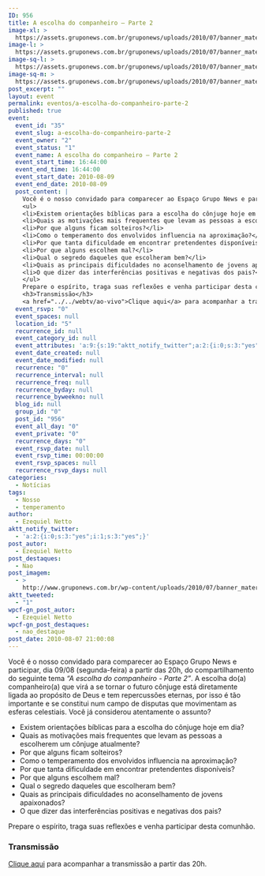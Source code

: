 ```yaml
---
ID: 956
title: A escolha do companheiro – Parte 2
image-xl: >
  https://assets.gruponews.com.br/gruponews/uploads/2010/07/banner_materia-escolha.jpg
image-l: >
  https://assets.gruponews.com.br/gruponews/uploads/2010/07/banner_materia-escolha.jpg
image-sq-l: >
  https://assets.gruponews.com.br/gruponews/uploads/2010/07/banner_materia-escolha.jpg
image-sq-m: >
  https://assets.gruponews.com.br/gruponews/uploads/2010/07/banner_materia-escolha-720x307.jpg
post_excerpt: ""
layout: event
permalink: eventos/a-escolha-do-companheiro-parte-2
published: true
event:
  event_id: "35"
  event_slug: a-escolha-do-companheiro-parte-2
  event_owner: "2"
  event_status: "1"
  event_name: A escolha do companheiro – Parte 2
  event_start_time: 16:44:00
  event_end_time: 16:44:00
  event_start_date: 2010-08-09
  event_end_date: 2010-08-09
  post_content: |
    Você é o nosso convidado para comparecer ao Espaço Grupo News e participar, dia 09/08 (segunda-feira) a partir das 20h, do compartilhamento do seguinte tema <em>“A escolha do companheiro - Parte 2”</em>. A escolha do(a) companheiro(a) que virá a se tornar o futuro cônjuge está diretamente ligada ao propósito de Deus e tem repercussões eternas, por isso é tão importante e se constitui num campo de disputas que movimentam as esferas celestiais. Você já considerou atentamente o assunto?
    <ul>
    <li>Existem orientações bíblicas para a escolha do cônjuge hoje em dia?</li>
    <li>Quais as motivações mais frequentes que levam as pessoas a escolherem um cônjuge atualmente?</li>
    <li>Por que alguns ficam solteiros?</li>
    <li>Como o temperamento dos envolvidos influencia na aproximação?</li>
    <li>Por que tanta dificuldade em encontrar pretendentes disponíveis?</li>
    <li>Por que alguns escolhem mal?</li>
    <li>Qual o segredo daqueles que escolheram bem?</li>
    <li>Quais as principais dificuldades no aconselhamento de jovens apaixonados?</li>
    <li>O que dizer das interferências positivas e negativas dos pais?</li>
    </ul>
    Prepare o espírito, traga suas reflexões e venha participar desta comunhão.
    <h3>Transmissão</h3>
    <a href="../../webtv/ao-vivo">Clique aqui</a> para acompanhar a transmissão a partir das 20h.
  event_rsvp: "0"
  event_spaces: null
  location_id: "5"
  recurrence_id: null
  event_category_id: null
  event_attributes: 'a:9:{s:19:"aktt_notify_twitter";a:2:{i:0;s:3:"yes";i:1;s:3:"yes";}s:10:"post_autor";s:14:"Ezequiel Netto";s:14:"post_destaques";s:3:"Nao";s:11:"post_imagem";s:86:"http://www.gruponews.com.br/wp-content/uploads/2010/07/banner_materia-escolha.jpg";s:12:"aktt_tweeted";s:1:"1";s:18:"wpcf-gn_post_autor";s:14:"Ezequiel Netto";s:27:"wpcf-gn_post_imagem_credito";s:0:"";s:22:"wpcf-gn_post_destaques";s:12:"nao_destaque";s:19:"wpcf-invalid-fields";s:2040:"a:3:{s:63:"wpcf-textfield-gn_post_autor-2a08c4a6a0cde6462debc9630aff992f-1";a:10:{s:5:"#type";s:9:"textfield";s:3:"#id";s:63:"wpcf-textfield-gn_post_autor-2a08c4a6a0cde6462debc9630aff992f-1";s:6:"#title";s:13:"Nome do Autor";s:12:"#description";s:0:"";s:5:"#name";s:19:"wpcf[gn_post_autor]";s:6:"#value";s:14:"Ezequiel Netto";s:7:"wpcf-id";s:13:"gn_post_autor";s:9:"wpcf-slug";s:13:"gn_post_autor";s:9:"wpcf-type";s:9:"textfield";s:9:"#validate";a:1:{s:8:"required";a:3:{s:6:"active";s:1:"1";s:5:"value";s:4:"true";s:7:"message";s:23:"Coloque o nome do autor";}}}s:72:"wpcf-textfield-gn_post_imagem_credito-793a08de743386d3461d45f05d0d14a9-1";a:9:{s:5:"#type";s:9:"textfield";s:3:"#id";s:72:"wpcf-textfield-gn_post_imagem_credito-793a08de743386d3461d45f05d0d14a9-1";s:6:"#title";s:18:"Crédito da imagem";s:12:"#description";s:0:"";s:5:"#name";s:28:"wpcf[gn_post_imagem_credito]";s:6:"#value";s:0:"";s:7:"wpcf-id";s:22:"gn_post_imagem_credito";s:9:"wpcf-slug";s:22:"gn_post_imagem_credito";s:9:"wpcf-type";s:9:"textfield";}s:63:"wpcf-radio-gn_post_destaques-eec23b76fd01b8f7f60291e6ca51ee41-1";a:12:{s:5:"#type";s:6:"radios";s:3:"#id";s:63:"wpcf-radio-gn_post_destaques-eec23b76fd01b8f7f60291e6ca51ee41-1";s:6:"#title";s:28:"Opções de Destaque na Home";s:12:"#description";s:0:"";s:5:"#name";s:23:"wpcf[gn_post_destaques]";s:6:"#value";s:12:"nao_destaque";s:7:"wpcf-id";s:17:"gn_post_destaques";s:9:"wpcf-slug";s:17:"gn_post_destaques";s:9:"wpcf-type";s:5:"radio";s:14:"#default_value";s:12:"nao_destaque";s:8:"#options";a:4:{s:14:"Destaque Maior";a:2:{s:6:"#value";s:14:"destaque_maior";s:6:"#title";s:14:"Destaque Maior";}s:15:"Destaque Médio";a:2:{s:6:"#value";s:14:"destaque_medio";s:6:"#title";s:15:"Destaque Médio";}s:9:"Novidades";a:2:{s:6:"#value";s:17:"destaque_novidade";s:6:"#title";s:9:"Novidades";}s:13:"Não destacar";a:2:{s:6:"#value";s:12:"nao_destaque";s:6:"#title";s:13:"Não destacar";}}s:9:"#validate";a:1:{s:8:"required";a:3:{s:6:"active";s:1:"1";s:5:"value";s:4:"true";s:7:"message";s:19:"Escolha uma opção";}}}}";}'
  event_date_created: null
  event_date_modified: null
  recurrence: "0"
  recurrence_interval: null
  recurrence_freq: null
  recurrence_byday: null
  recurrence_byweekno: null
  blog_id: null
  group_id: "0"
  post_id: "956"
  event_all_day: "0"
  event_private: "0"
  recurrence_days: "0"
  event_rsvp_date: null
  event_rsvp_time: 00:00:00
  event_rsvp_spaces: null
  recurrence_rsvp_days: null
categories:
  - Notícias
tags:
  - Nosso
  - temperamento
author:
  - Ezequiel Netto
aktt_notify_twitter:
  - 'a:2:{i:0;s:3:"yes";i:1;s:3:"yes";}'
post_autor:
  - Ezequiel Netto
post_destaques:
  - Nao
post_imagem:
  - >
    http://www.gruponews.com.br/wp-content/uploads/2010/07/banner_materia-escolha.jpg
aktt_tweeted:
  - "1"
wpcf-gn_post_autor:
  - Ezequiel Netto
wpcf-gn_post_destaques:
  - nao_destaque
post_date: 2010-08-07 21:00:08
---
```

Você é o nosso convidado para comparecer ao Espaço Grupo News e participar, dia 09/08 (segunda-feira) a partir das 20h, do compartilhamento do seguinte tema <em>“A escolha do companheiro - Parte 2”</em>. A escolha do(a) companheiro(a) que virá a se tornar o futuro cônjuge está diretamente ligada ao propósito de Deus e tem repercussões eternas, por isso é tão importante e se constitui num campo de disputas que movimentam as esferas celestiais. Você já considerou atentamente o assunto?
<ul>
	<li>Existem orientações bíblicas para a escolha do cônjuge hoje em dia?</li>
	<li>Quais as motivações mais frequentes que levam as pessoas a escolherem um cônjuge atualmente?</li>
	<li>Por que alguns ficam solteiros?</li>
	<li>Como o temperamento dos envolvidos influencia na aproximação?</li>
	<li>Por que tanta dificuldade em encontrar pretendentes disponíveis?</li>
	<li>Por que alguns escolhem mal?</li>
	<li>Qual o segredo daqueles que escolheram bem?</li>
	<li>Quais as principais dificuldades no aconselhamento de jovens apaixonados?</li>
	<li>O que dizer das interferências positivas e negativas dos pais?</li>
</ul>
Prepare o espírito, traga suas reflexões e venha participar desta comunhão.
<h3>Transmissão</h3>
<a href="../../webtv/ao-vivo">Clique aqui</a> para acompanhar a transmissão a partir das 20h.